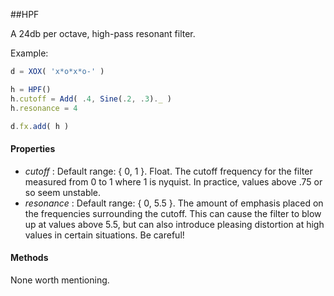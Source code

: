 ##HPF

A 24db per octave, high-pass resonant filter. 

Example:
```javascript
d = XOX( 'x*o*x*o-' )

h = HPF()
h.cutoff = Add( .4, Sine(.2, .3)._ )
h.resonance = 4

d.fx.add( h )
```

#### Properties

* _cutoff_ : Default range: { 0, 1 }. Float. The cutoff frequency for the filter measured from 0 to 1 where 1 is nyquist. In practice, values above .75 or so seem unstable.  
* _resonance_ : Default range: { 0, 5.5 }. The amount of emphasis placed on the frequencies surrounding the cutoff. This can cause the filter to blow up at values above 5.5, but can also introduce pleasing distortion at high values in certain situations. Be careful!

#### Methods

None worth mentioning.

